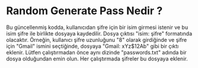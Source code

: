 # Random Generate Pass Nedir ?
Bu güncellenmiş kodda, kullanıcıdan şifre için bir isim girmesi istenir ve bu isim şifre ile birlikte dosyaya kaydedilir. Dosya çıktısı "isim: şifre" formatında olacaktır.
Örneğin, kullanıcı şifre uzunluğunu "8" olarak girdiğinde ve şifre için "Gmail" ismini seçtiğinde, dosyaya "Gmail: xYz$12Ab" gibi bir çıktı eklenir.
Lütfen çalıştırmadan önce aynı dizinde "passwords.txt" adında bir dosya olduğundan emin olun. Her çalıştırmada şifreler bu dosyaya eklenir.
